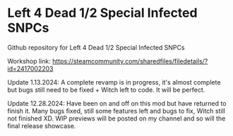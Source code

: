 # Left 4 Dead 1/2 Special Infected SNPCs
Github repository for Left 4 Dead 1/2 Special Infected SNPCs

Workshop link:
https://steamcommunity.com/sharedfiles/filedetails/?id=2417002203

Update 1.13.2024: 
A complete revamp is in progress, it's almost complete but bugs still need to be fixed + Witch left to code.
It will be perfect.

Update 12.28.2024:
Have been on and off on this mod but have returned to finish it. Many bugs fixed, still some features left and bugs to fix, Witch still not finished XD.
WIP previews will be posted on my channel and so will the final release showcase. 


